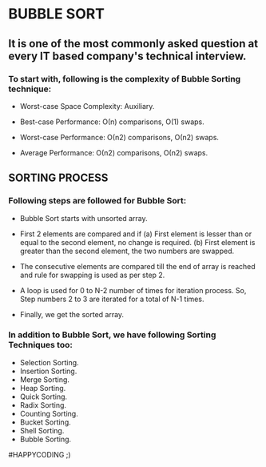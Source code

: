 # BUBBLE SORT

## It is one of the most commonly asked question at every IT based company's technical interview. 

### To start with, following is the complexity of Bubble Sorting technique:

- Worst-case Space Complexity: Auxiliary.

- Best-case Performance: О(n) comparisons, О(1) swaps.

- Worst-case Performance: О(n2) comparisons, О(n2) swaps.

- Average Performance: О(n2) comparisons, О(n2) swaps.

## SORTING PROCESS

### Following steps are followed for Bubble Sort:

- Bubble Sort starts with unsorted array.

- First 2 elements are compared and if
    (a) First element is lesser than or equal to the second element, no change is required.
    (b) First element is greater than the second element, the two numbers are swapped.
    
- The consecutive elements are compared till the end of array is reached and rule for swapping is used as per step 2.

- A loop is used for 0 to N-2 number of times for iteration process. So, Step numbers 2 to 3 are iterated for a total of N-1 times.

- Finally, we get the sorted array.

### In addition to Bubble Sort, we have following Sorting Techniques too:
- Selection Sorting.
- Insertion Sorting.
- Merge Sorting.
- Heap Sorting.
- Quick Sorting.
- Radix Sorting.
- Counting Sorting.
- Bucket Sorting.
- Shell Sorting.
- Bubble Sorting.

#HAPPYCODING ;)
